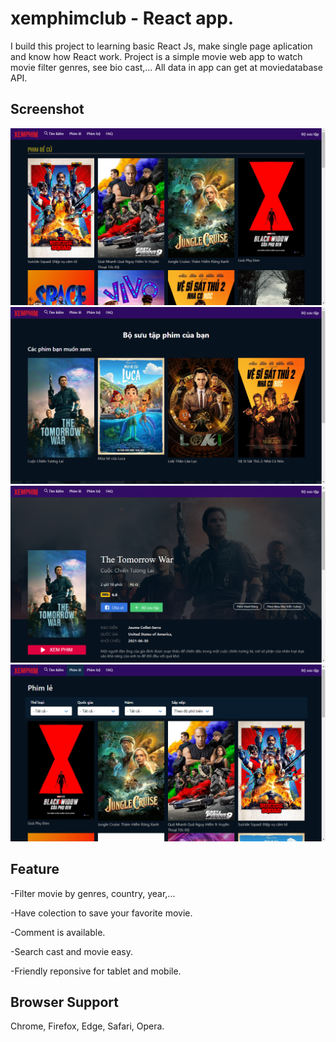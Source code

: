 # xemphimclub - React app.
I build this project to learning basic React Js, make single page aplication and know how React work. Project is a simple movie web app to watch movie filter genres, see bio cast,... All data in app can get at moviedatabase API.
## Screenshot
![](/public/demo1.png)
![](/public/demo2.png)
![](/public/demo3.png)
![](/public/demo4.png)
## Feature
-Filter movie by genres, country, year,...

-Have colection to save your favorite movie.

-Comment is available.

-Search cast and movie easy.

-Friendly reponsive for tablet and mobile.

## Browser Support
Chrome,
 Firefox, 
 Edge, 
 Safari, 
 Opera.

